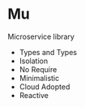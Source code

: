 # Mu
Microservice library
 - Types and Types
 - Isolation
 - No Require
 - Minimalistic
 - Cloud Adopted
 - Reactive
